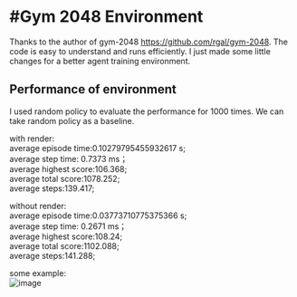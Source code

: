 #Gym 2048 Environment 
========
Thanks to the author of gym-2048 https://github.com/rgal/gym-2048. The code is easy to understand and runs efficiently. I just made some little changes for a better agent training environment.


## Performance of environment
I used random policy to evaluate the performance for 1000 times. We can take random policy as a baseline.

with render:  
average episode time:0.10279795455932617 s;  
average step time: 0.7373 ms；  
average highest score:106.368;  
average total score:1078.252;  
average steps:139.417;  

without render:  
average episode time:0.03773710775375366 s;  
average step time: 0.2671 ms；  
average highest score:108.24;  
average total score:1102.088;  
average steps:141.288;  

some example:  
![image](https://github.com/YangRui2015/2048_env/blob/master/pictures/example.png)

